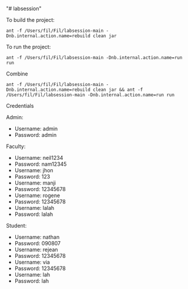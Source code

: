 "# labsession" 

To build the project:
```
ant -f /Users/fil/Fil/labsession-main -Dnb.internal.action.name=rebuild clean jar
```

To run the project:
```
ant -f /Users/fil/Fil/labsession-main -Dnb.internal.action.name=run run
```

Combine
```
ant -f /Users/fil/Fil/labsession-main -Dnb.internal.action.name=rebuild clean jar && ant -f /Users/fil/Fil/labsession-main -Dnb.internal.action.name=run run
```

Credentials

Admin:
   * Username: admin
   * Password: admin

  Faculty:
   * Username: neil1234
   * Password: nam12345
   * Username: jhon
   * Password: 123
   * Username: manji
   * Password: 12345678
   * Username: rogene
   * Password: 12345678
   * Username: lalah
   * Password: lalah

  Student:
   * Username: nathan
   * Password: 090807
   * Username: rejean
   * Password: 12345678
   * Username: via
   * Password: 12345678
   * Username: lah
   * Password: lah